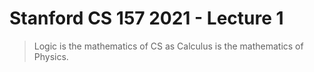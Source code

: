 # Stanford CS 157 2021 - Lecture 1

> Logic is the mathematics of CS as Calculus is the mathematics of Physics.

